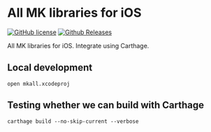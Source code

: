 # All MK libraries for iOS

[![GitHub license](https://img.shields.io/github/license/measurement-kit/mkall-ios.svg)](https://raw.githubusercontent.com/measurement-kit/mkall-ios/master/LICENSE) [![Github Releases](https://img.shields.io/github/release/measurement-kit/mkall-ios.svg)](https://github.com/measurement-kit/mkall-ios/releases)

All MK libraries for iOS. Integrate using Carthage.

## Local development

```
open mkall.xcodeproj
```

## Testing whether we can build with Carthage

```
carthage build --no-skip-current --verbose
```
